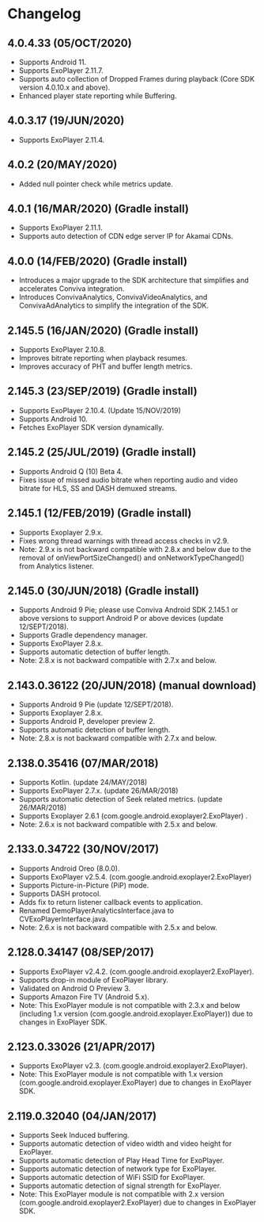 
# Changelog

## 4.0.4.33 (05/OCT/2020)

* Supports Android 11.
* Supports ExoPlayer 2.11.7.
* Supports auto collection of Dropped Frames during playback (Core SDK version 4.0.10.x and above).
* Enhanced player state reporting while Buffering.

## 4.0.3.17 (19/JUN/2020)

* Supports ExoPlayer 2.11.4.

## 4.0.2 (20/MAY/2020)

* Added null pointer check while metrics update.

## 4.0.1 (16/MAR/2020) (Gradle install)
* Supports ExoPlayer 2.11.1.
* Supports auto detection of CDN edge server IP for Akamai CDNs.

## 4.0.0 (14/FEB/2020) (Gradle install)
* Introduces a major upgrade to the SDK architecture that simplifies and accelerates Conviva integration.
* Introduces ConvivaAnalytics, ConvivaVideoAnalytics, and ConvivaAdAnalytics to simplify the integration of the SDK.

## 2.145.5 (16/JAN/2020) (Gradle install)
* Supports ExoPlayer 2.10.8.
* Improves bitrate reporting when playback resumes.
* Improves accuracy of PHT and buffer length metrics.

## 2.145.3 (23/SEP/2019) (Gradle install)
* Supports ExoPlayer 2.10.4. (Update 15/NOV/2019)
* Supports Android 10.
* Fetches ExoPlayer SDK version dynamically.

## 2.145.2 (25/JUL/2019) (Gradle install)
* Supports Android Q (10) Beta 4.
* Fixes issue of missed audio bitrate when reporting audio and video bitrate for HLS, SS and DASH demuxed streams.

## 2.145.1 (12/FEB/2019) (Gradle install)
* Supports Exoplayer 2.9.x.
* Fixes wrong thread warnings with thread access checks in v2.9.
* Note: 2.9.x is not backward compatible with 2.8.x and below due to the removal of onViewPortSizeChanged() and onNetworkTypeChanged() from Analytics listener.

## 2.145.0 (30/JUN/2018) (Gradle install)
* Supports Android 9 Pie; please use Conviva Android SDK 2.145.1 or above versions to support Android P or above devices (update 12/SEPT/2018).
* Supports Gradle dependency manager.
* Supports ExoPlayer 2.8.x.
* Supports automatic detection of buffer length.
* Note: 2.8.x is not backward compatible with 2.7.x and below.

## 2.143.0.36122 (20/JUN/2018) (manual download)
* Supports Android 9 Pie (update 12/SEPT/2018).
* Supports Exoplayer 2.8.x.
* Supports Android P, developer preview 2.
* Supports automatic detection of buffer length.
* Note: 2.8.x is not backward compatible with 2.7.x and below.

## 2.138.0.35416 (07/MAR/2018)
* Supports Kotlin. (update 24/MAY/2018)
* Supports ExoPlayer 2.7.x. (update 26/MAR/2018)
* Supports automatic detection of Seek related metrics. (update 26/MAR/2018)
* Supports Exoplayer 2.6.1 (com.google.android.exoplayer2.ExoPlayer) .
* Note: 2.6.x is not backward compatible with 2.5.x and below.

## 2.133.0.34722 (30/NOV/2017)
* Supports Android Oreo (8.0.0).
* Supports ExoPlayer v2.5.4. (com.google.android.exoplayer2.ExoPlayer)
* Supports Picture-in-Picture (PiP) mode.
* Supports DASH protocol.
* Adds fix to return listener callback events to application.
* Renamed DemoPlayerAnalyticsInterface.java to CVExoPlayerInterface.java.
* Note: 2.6.x is not backward compatible with 2.5.x and below.

## 2.128.0.34147 (08/SEP/2017)
* Supports ExoPlayer v2.4.2. (com.google.android.exoplayer2.ExoPlayer).
* Supports drop-in module of ExoPlayer library.
* Validated on Android O Preview 3.
* Supports Amazon Fire TV (Android 5.x).
* Note: This ExoPlayer module is not compatible with 2.3.x and below (including 1.x version (com.google.android.exoplayer.ExoPlayer)) due to changes in ExoPlayer SDK.

## 2.123.0.33026 (21/APR/2017)
* Supports ExoPlayer v2.3. (com.google.android.exoplayer2.ExoPlayer).
* Note: This ExoPlayer module is not compatible with 1.x version (com.google.android.exoplayer.ExoPlayer) due to changes in ExoPlayer SDK.

## 2.119.0.32040 (04/JAN/2017)
* Supports Seek Induced buffering.
* Supports automatic detection of video width and video height for ExoPlayer.
* Supports automatic detection of Play Head Time for ExoPlayer.
* Supports automatic detection of network type for ExoPlayer.
* Supports automatic detection of WiFi SSID for ExoPlayer.
* Supports automatic detection of signal strength for ExoPlayer.
* Note: This ExoPlayer module is not compatible with 2.x version (com.google.android.exoplayer2.ExoPlayer) due to changes in ExoPlayer SDK.
